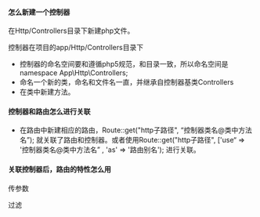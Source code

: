 #### 怎么新建一个控制器

在Http/Controllers目录下新建php文件。

控制器在项目的app/Http/Controllers目录下

* 控制器的命名空间要和遵循php5规范，和目录一致，所以命名空间是namespace App\Http\Controllers;
* 命名一个新的类，命名和文件名一直，并继承自控制器基类Controllers
* 在类中新建方法。

#### 控制器和路由怎么进行关联

* 在路由中新建相应的路由，Route::get\("http子路径", “控制器类名@类中方法名”\);  就关联了路由和控制器。或者使用Route::get\("http子路径", \['use“ =&gt; '控制器类名@类中方法名” , 'as' =&gt; '路由别名'\);  进行关联。



#### 关联控制器后，路由的特性怎么用

传参数

过滤





